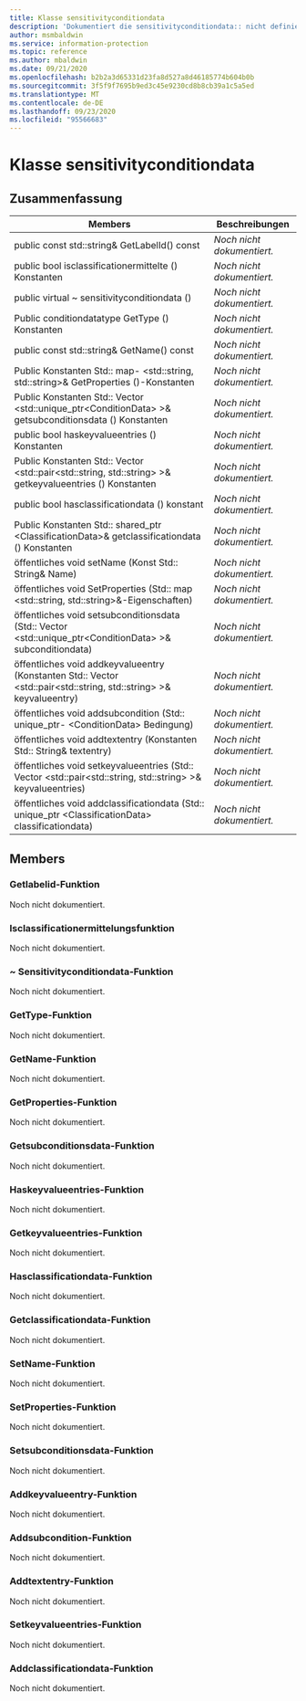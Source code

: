 ```yaml
---
title: Klasse sensitivityconditiondata
description: 'Dokumentiert die sensitivityconditiondata:: nicht definierte Klasse des Microsoft Information Protection (MIP) SDK.'
author: msmbaldwin
ms.service: information-protection
ms.topic: reference
ms.author: mbaldwin
ms.date: 09/21/2020
ms.openlocfilehash: b2b2a3d65331d23fa8d527a8d46185774b604b0b
ms.sourcegitcommit: 3f5f9f7695b9ed3c45e9230cd8b8cb39a1c5a5ed
ms.translationtype: MT
ms.contentlocale: de-DE
ms.lasthandoff: 09/23/2020
ms.locfileid: "95566683"
---
```

# <a name="class-sensitivityconditiondata"></a>Klasse sensitivityconditiondata 
  
## <a name="summary"></a>Zusammenfassung
 Members                        | Beschreibungen                                
--------------------------------|---------------------------------------------
public const std::string& GetLabelId() const  | _Noch nicht dokumentiert._
public bool isclassificationermittelte () Konstanten  | _Noch nicht dokumentiert._
public virtual ~ sensitivityconditiondata ()  | _Noch nicht dokumentiert._
Public conditiondatatype GetType () Konstanten  | _Noch nicht dokumentiert._
public const std::string& GetName() const  | _Noch nicht dokumentiert._
Public Konstanten Std:: map- \<std::string, std::string\>& GetProperties ()-Konstanten  | _Noch nicht dokumentiert._
Public Konstanten Std:: Vector \<std::unique_ptr\<ConditionData\> \>& getsubconditionsdata () Konstanten  | _Noch nicht dokumentiert._
public bool haskeyvalueentries () Konstanten  | _Noch nicht dokumentiert._
Public Konstanten Std:: Vector \<std::pair\<std::string, std::string\> \>& getkeyvalueentries () Konstanten  | _Noch nicht dokumentiert._
public bool hasclassificationdata () konstant  | _Noch nicht dokumentiert._
Public Konstanten Std:: shared_ptr \<ClassificationData\>& getclassificationdata () Konstanten  | _Noch nicht dokumentiert._
öffentliches void setName (Konst Std:: String& Name)  | _Noch nicht dokumentiert._
öffentliches void SetProperties (Std:: map \<std::string, std::string\>&-Eigenschaften)  | _Noch nicht dokumentiert._
öffentliches void setsubconditionsdata (Std:: Vector \<std::unique_ptr\<ConditionData\> \>& subconditiondata)  | _Noch nicht dokumentiert._
öffentliches void addkeyvalueentry (Konstanten Std:: Vector \<std::pair\<std::string, std::string\> \>& keyvalueentry)  | _Noch nicht dokumentiert._
öffentliches void addsubcondition (Std:: unique_ptr- \<ConditionData\> Bedingung)  | _Noch nicht dokumentiert._
öffentliches void addtextentry (Konstanten Std:: String& textentry)  | _Noch nicht dokumentiert._
öffentliches void setkeyvalueentries (Std:: Vector \<std::pair\<std::string, std::string\> \>& keyvalueentries)  | _Noch nicht dokumentiert._
öffentliches void addclassificationdata (Std:: unique_ptr \<ClassificationData\> classificationdata)  | _Noch nicht dokumentiert._
  
## <a name="members"></a>Members
  
### <a name="getlabelid-function"></a>Getlabelid-Funktion
Noch nicht dokumentiert.

  
### <a name="isclassificationdiscovered-function"></a>Isclassificationermittelungsfunktion
Noch nicht dokumentiert.

  
### <a name="sensitivityconditiondata-function"></a>~ Sensitivityconditiondata-Funktion
Noch nicht dokumentiert.

  
### <a name="gettype-function"></a>GetType-Funktion
Noch nicht dokumentiert.

  
### <a name="getname-function"></a>GetName-Funktion
Noch nicht dokumentiert.

  
### <a name="getproperties-function"></a>GetProperties-Funktion
Noch nicht dokumentiert.

  
### <a name="getsubconditionsdata-function"></a>Getsubconditionsdata-Funktion
Noch nicht dokumentiert.

  
### <a name="haskeyvalueentries-function"></a>Haskeyvalueentries-Funktion
Noch nicht dokumentiert.

  
### <a name="getkeyvalueentries-function"></a>Getkeyvalueentries-Funktion
Noch nicht dokumentiert.

  
### <a name="hasclassificationdata-function"></a>Hasclassificationdata-Funktion
Noch nicht dokumentiert.

  
### <a name="getclassificationdata-function"></a>Getclassificationdata-Funktion
Noch nicht dokumentiert.

  
### <a name="setname-function"></a>SetName-Funktion
Noch nicht dokumentiert.

  
### <a name="setproperties-function"></a>SetProperties-Funktion
Noch nicht dokumentiert.

  
### <a name="setsubconditionsdata-function"></a>Setsubconditionsdata-Funktion
Noch nicht dokumentiert.

  
### <a name="addkeyvalueentry-function"></a>Addkeyvalueentry-Funktion
Noch nicht dokumentiert.

  
### <a name="addsubcondition-function"></a>Addsubcondition-Funktion
Noch nicht dokumentiert.

  
### <a name="addtextentry-function"></a>Addtextentry-Funktion
Noch nicht dokumentiert.

  
### <a name="setkeyvalueentries-function"></a>Setkeyvalueentries-Funktion
Noch nicht dokumentiert.

  
### <a name="addclassificationdata-function"></a>Addclassificationdata-Funktion
Noch nicht dokumentiert.
